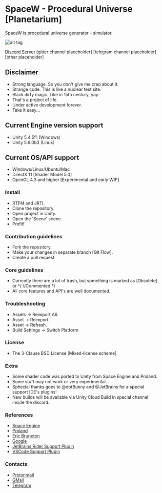# SpaceW - Procedural Universe [Planetarium] #

SpaceW is procedural universe generator - simulator.

![alt tag](https://github.com/zameran/SpaceW/blob/develop/Logo.png?raw=true)

[Discord Server](https://discord.gg/kmkKbra)
[gitter channel placeholder]
[telegram channel placeholder]
[other placeholder]

## Disclaimer ##
* Strong language. So you don't give me crap about it.
* Strange code. This is like a nuclear test site.
* Black dirty magic. Like in 15th century, yay.
* That's a project of life.
* Under active development forever.
* Take it easy...

## Current Engine version support ##
* Unity 5.4.5f1 (Windows)
* Unity 5.6.0b3 (Linux)

## Current OS/API support ##
* Windows/Linux/Ubuntu/Mac
* DirectX 11 [Shader Model 5.0]
* OpenGL 4.3 and higher [Experimental and early WIP]

### Install ###
* RTFM and JRTI.
* Clone the repository.
* Open project in Unity.
* Open the 'Scene' scene.
* Profit!

### Contribution guidelines ###
* Fork the repository.
* Make your changes in separate branch [Git Flow].
* Create a pull request.

### Core guidelines ###
* Currently there are a lot of trash, but something is marked as [Obsolete] or */ //Commented */
* All core features and API's are well documented.

### Troubleshooting ###
* Assets -> Reimport All.
* Asset -> Reimport.
* Asset -> Refresh.
* Build Settings -> Switch Platform.

### License ###
* The 3-Clause BSD License [Mixed-license scheme].

### Extra ###
* Some shader code was ported to Unity from Space Engine and Proland.
* Some stuff may not work or very experimental.
* Sphecial thanks goes to @dotBunny and @JetBrains for a special support IDE's plugins!
* New builds will be available via Unity Cloud Build in special channel inside the discord.

### References ###
* [Space Engine](http://spaceengine.org/)
* [Proland](http://proland.imag.fr/)
* [Eric Bruneton](http://www-evasion.imag.fr/Membres/Eric.Bruneton/)
* [Google](https://www.google.com)
* [JetBrains Rider Support Plugin](https://github.com/JetBrains/Unity3dRider)
* [VSCode Support Plugin](https://github.com/dotBunny/VSCode)

### Contacts ###
* [Protonmail](zameran@protonmail.com)
* [GMail](zameran9@gmail.com)
* [Telegram](https://t.me/zameran)